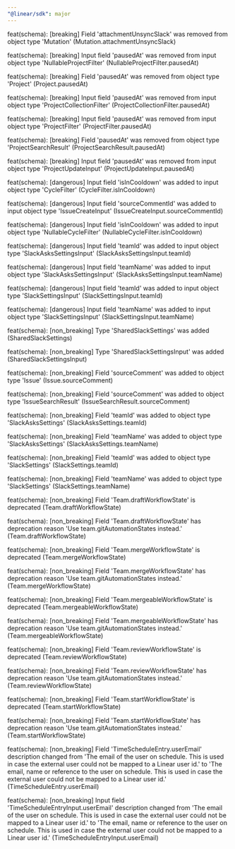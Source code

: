 ```yaml
---
"@linear/sdk": major
---
```



feat(schema): [breaking] Field 'attachmentUnsyncSlack' was removed from object type 'Mutation' (Mutation.attachmentUnsyncSlack)

feat(schema): [breaking] Input field 'pausedAt' was removed from input object type 'NullableProjectFilter' (NullableProjectFilter.pausedAt)

feat(schema): [breaking] Field 'pausedAt' was removed from object type 'Project' (Project.pausedAt)

feat(schema): [breaking] Input field 'pausedAt' was removed from input object type 'ProjectCollectionFilter' (ProjectCollectionFilter.pausedAt)

feat(schema): [breaking] Input field 'pausedAt' was removed from input object type 'ProjectFilter' (ProjectFilter.pausedAt)

feat(schema): [breaking] Field 'pausedAt' was removed from object type 'ProjectSearchResult' (ProjectSearchResult.pausedAt)

feat(schema): [breaking] Input field 'pausedAt' was removed from input object type 'ProjectUpdateInput' (ProjectUpdateInput.pausedAt)

feat(schema): [dangerous] Input field 'isInCooldown' was added to input object type 'CycleFilter' (CycleFilter.isInCooldown)

feat(schema): [dangerous] Input field 'sourceCommentId' was added to input object type 'IssueCreateInput' (IssueCreateInput.sourceCommentId)

feat(schema): [dangerous] Input field 'isInCooldown' was added to input object type 'NullableCycleFilter' (NullableCycleFilter.isInCooldown)

feat(schema): [dangerous] Input field 'teamId' was added to input object type 'SlackAsksSettingsInput' (SlackAsksSettingsInput.teamId)

feat(schema): [dangerous] Input field 'teamName' was added to input object type 'SlackAsksSettingsInput' (SlackAsksSettingsInput.teamName)

feat(schema): [dangerous] Input field 'teamId' was added to input object type 'SlackSettingsInput' (SlackSettingsInput.teamId)

feat(schema): [dangerous] Input field 'teamName' was added to input object type 'SlackSettingsInput' (SlackSettingsInput.teamName)

feat(schema): [non_breaking] Type 'SharedSlackSettings' was added (SharedSlackSettings)

feat(schema): [non_breaking] Type 'SharedSlackSettingsInput' was added (SharedSlackSettingsInput)

feat(schema): [non_breaking] Field 'sourceComment' was added to object type 'Issue' (Issue.sourceComment)

feat(schema): [non_breaking] Field 'sourceComment' was added to object type 'IssueSearchResult' (IssueSearchResult.sourceComment)

feat(schema): [non_breaking] Field 'teamId' was added to object type 'SlackAsksSettings' (SlackAsksSettings.teamId)

feat(schema): [non_breaking] Field 'teamName' was added to object type 'SlackAsksSettings' (SlackAsksSettings.teamName)

feat(schema): [non_breaking] Field 'teamId' was added to object type 'SlackSettings' (SlackSettings.teamId)

feat(schema): [non_breaking] Field 'teamName' was added to object type 'SlackSettings' (SlackSettings.teamName)

feat(schema): [non_breaking] Field 'Team.draftWorkflowState' is deprecated (Team.draftWorkflowState)

feat(schema): [non_breaking] Field 'Team.draftWorkflowState' has deprecation reason 'Use team.gitAutomationStates instead.' (Team.draftWorkflowState)

feat(schema): [non_breaking] Field 'Team.mergeWorkflowState' is deprecated (Team.mergeWorkflowState)

feat(schema): [non_breaking] Field 'Team.mergeWorkflowState' has deprecation reason 'Use team.gitAutomationStates instead.' (Team.mergeWorkflowState)

feat(schema): [non_breaking] Field 'Team.mergeableWorkflowState' is deprecated (Team.mergeableWorkflowState)

feat(schema): [non_breaking] Field 'Team.mergeableWorkflowState' has deprecation reason 'Use team.gitAutomationStates instead.' (Team.mergeableWorkflowState)

feat(schema): [non_breaking] Field 'Team.reviewWorkflowState' is deprecated (Team.reviewWorkflowState)

feat(schema): [non_breaking] Field 'Team.reviewWorkflowState' has deprecation reason 'Use team.gitAutomationStates instead.' (Team.reviewWorkflowState)

feat(schema): [non_breaking] Field 'Team.startWorkflowState' is deprecated (Team.startWorkflowState)

feat(schema): [non_breaking] Field 'Team.startWorkflowState' has deprecation reason 'Use team.gitAutomationStates instead.' (Team.startWorkflowState)

feat(schema): [non_breaking] Field 'TimeScheduleEntry.userEmail' description changed from 'The email of the user on schedule. This is used in case the external user could not be mapped to a Linear user id.' to 'The email, name or reference to the user on schedule. This is used in case the external user could not be mapped to a Linear user id.' (TimeScheduleEntry.userEmail)

feat(schema): [non_breaking] Input field 'TimeScheduleEntryInput.userEmail' description changed from 'The email of the user on schedule. This is used in case the external user could not be mapped to a Linear user id.' to 'The email, name or reference to the user on schedule. This is used in case the external user could not be mapped to a Linear user id.' (TimeScheduleEntryInput.userEmail)